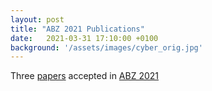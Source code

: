```yaml
---
layout: post
title: "ABZ 2021 Publications"
date:   2021-03-31 17:10:00 +0100
background: '/assets/images/cyber_orig.jpg'
---
```

Three <a href= "/publications/">papers</a> accepted in <a href="https://abz2021.uni-ulm.de">ABZ 2021</a>



